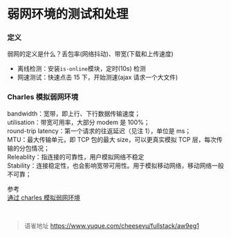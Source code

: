 # 弱网环境的测试和处理
### 定义

弱网的定义是什么？丢包率(网络抖动)、带宽(下载和上传速度)

- 离线检测：安装`is-online`模块，定时(10s) 检测
- 网速测试：快速点击 15 下，开始测速(ajax 请求一个大文件)

### Charles 模拟弱网环境

bandwidth：宽带，即上行、下行数据传输速度；  
utilisation：带宽可用率，大部分 modem 是 100%；  
round-trip latency：第一个请求的往返延迟（见注 1），单位是 ms；  
MTU：最大传输单元，即 TCP 包的最大 size，可以更真实模拟 TCP 层，每次传输的分包情况；  
Releablity：指连接的可靠性，用户模拟网络不稳定  
Stability：连接稳定性，也会影响宽带可用性。用于模拟移动网络，移动网络一般不可靠；

参考  
[通过 charles 模拟弱网环境](https://www.jianshu.com/p/3ffbbbd68b05)

<br>
  
> 语雀地址 https://www.yuque.com/cheeseyu/fullstack/aw9eg1